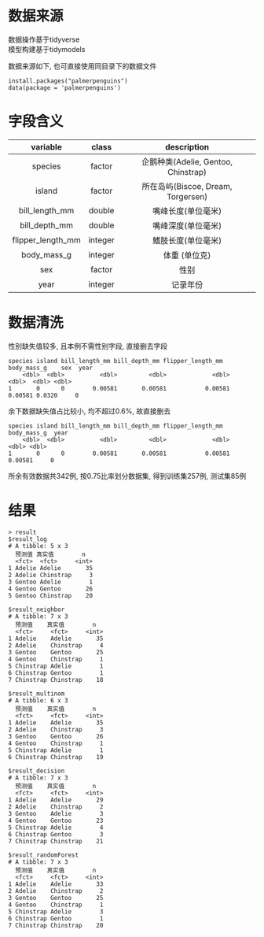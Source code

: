 # 数据来源

数据操作基于tidyverse  
模型构建基于tidymodels

数据来源如下, 也可直接使用同目录下的数据文件

```{r}
install.packages("palmerpenguins")
data(package = 'palmerpenguins')
```

# 字段含义

|variable          |class   |description
|:---:             |:---:   |:--:
|species           |factor  |企鹅种类(Adelie, Gentoo, Chinstrap)
|island            |factor  |所在岛屿(Biscoe, Dream, Torgersen)
|bill_length_mm    |double  |嘴峰长度(单位毫米)
|bill_depth_mm     |double  |嘴峰深度(单位毫米)
|flipper_length_mm |integer |鰭肢长度(单位毫米)
|body_mass_g       |integer |体重 (单位克)
|sex               |factor  |性别
|year              |integer |记录年份

# 数据清洗

性别缺失值较多, 且本例不需性别字段, 直接删去字段
```{r}
species island bill_length_mm bill_depth_mm flipper_length_mm body_mass_g    sex  year
    <dbl>  <dbl>          <dbl>         <dbl>             <dbl>       <dbl>  <dbl> <dbl>
1       0      0        0.00581       0.00581           0.00581     0.00581 0.0320     0
```

余下数据缺失值占比较小, 均不超过0.6%, 故直接删去

```{r}
species island bill_length_mm bill_depth_mm flipper_length_mm body_mass_g  year
    <dbl>  <dbl>          <dbl>         <dbl>             <dbl>       <dbl> <dbl>
1       0      0        0.00581       0.00581           0.00581     0.00581     0
```

所余有效数据共342例, 按0.75比率划分数据集, 得到训练集257例, 测试集85例

# 结果

```{r}
> result
$result_log
# A tibble: 5 x 3
  预测值 真实值        n
  <fct>  <fct>     <int>
1 Adelie Adelie       35
2 Adelie Chinstrap     3
3 Gentoo Adelie        1
4 Gentoo Gentoo       26
5 Gentoo Chinstrap    20

$result_neighbor
# A tibble: 7 x 3
  预测值    真实值        n
  <fct>     <fct>     <int>
1 Adelie    Adelie       35
2 Adelie    Chinstrap     4
3 Gentoo    Gentoo       25
4 Gentoo    Chinstrap     1
5 Chinstrap Adelie        1
6 Chinstrap Gentoo        1
7 Chinstrap Chinstrap    18

$result_multinom
# A tibble: 6 x 3
  预测值    真实值        n
  <fct>     <fct>     <int>
1 Adelie    Adelie       35
2 Adelie    Chinstrap     3
3 Gentoo    Gentoo       26
4 Gentoo    Chinstrap     1
5 Chinstrap Adelie        1
6 Chinstrap Chinstrap    19

$result_decision
# A tibble: 7 x 3
  预测值    真实值        n
  <fct>     <fct>     <int>
1 Adelie    Adelie       29
2 Adelie    Chinstrap     2
3 Gentoo    Adelie        3
4 Gentoo    Gentoo       23
5 Chinstrap Adelie        4
6 Chinstrap Gentoo        3
7 Chinstrap Chinstrap    21

$result_randomForest
# A tibble: 7 x 3
  预测值    真实值        n
  <fct>     <fct>     <int>
1 Adelie    Adelie       33
2 Adelie    Chinstrap     2
3 Gentoo    Gentoo       25
4 Gentoo    Chinstrap     1
5 Chinstrap Adelie        3
6 Chinstrap Gentoo        1
7 Chinstrap Chinstrap    20
```

